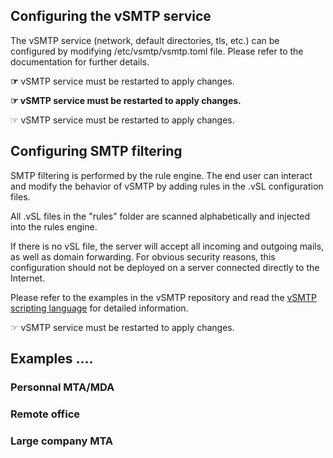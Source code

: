 ## Configuring the vSMTP service

The vSMTP service (network, default directories, tls, etc.) can be configured by modifying /etc/vsmtp/vsmtp.toml file.
Please refer to the documentation for further details.

__&#9758;__ vSMTP service must be restarted to apply changes.

__&#9758; vSMTP service must be restarted to apply changes.__
 
&#9758; vSMTP service must be restarted to apply changes.

## Configuring SMTP filtering

SMTP filtering is performed by the rule engine. The end user can interact and modify the behavior of vSMTP by adding rules in the .vSL configuration files.

All .vSL files in the "rules" folder are scanned alphabetically and injected into the rules engine.

If there is no vSL file, the server will accept all incoming and outgoing mails, as well as domain forwarding.
For obvious security reasons, this configuration should not be deployed on a server connected directly to the Internet.

Please refer to the examples in the vSMTP repository and read the [vSMTP scripting language] for detailed information.

[vSMTP scripting language]: https://github.com/viridIT/vSMTP/wiki/vSMTP-Scripting-Language-vSL

&#9758; vSMTP service must be restarted to apply changes.




## Examples ....

### Personnal MTA/MDA

### Remote office

### Large company MTA

